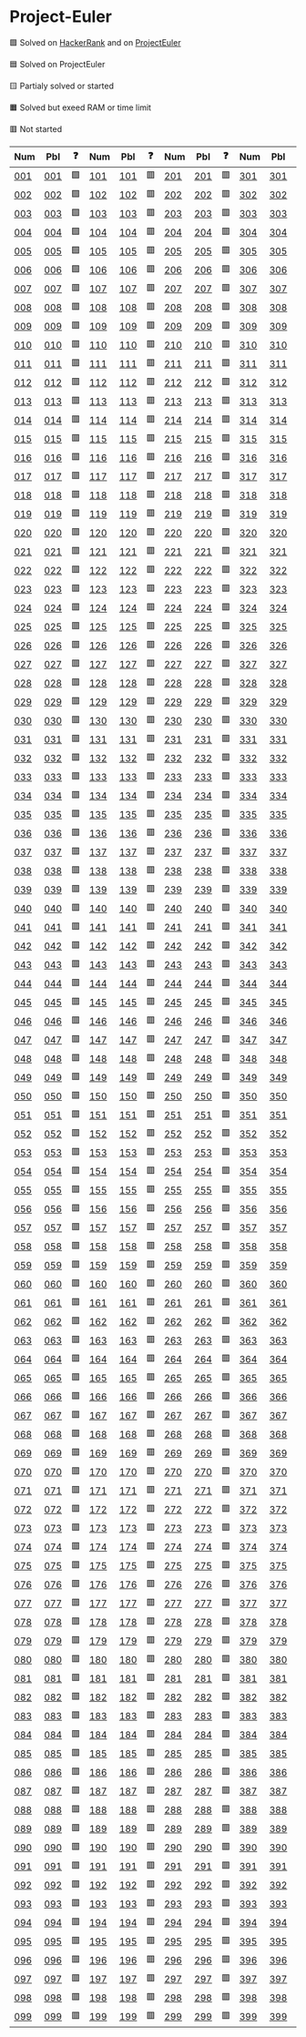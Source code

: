 # Project-Euler

🟩 Solved on [HackerRank](https://www.hackerrank.com/contests/projecteuler) and on [ProjectEuler](https://projecteuler.net)

🟦 Solved on ProjectEuler

🟨 Partialy solved or started

🟧 Solved but exeed RAM or time limit

🟥 Not started


| Num | Pbl | ❓ | Num | Pbl | ❓ | Num | Pbl | ❓ | Num | Pbl | ❓ |
| --- | --- | --- | --- | --- | --- | --- | --- | --- | --- | --- | --- |
| [001](python/001.py) | [001] | 🟩 | [101](python/101.py) | [101] | 🟥 | [201](python/201.py) | [201] | 🟥 | [301](python/301.py) | [301] | 🟥 |
| [002](python/002.py) | [002] | 🟩 | [102](python/102.py) | [102] | 🟥 | [202](python/202.py) | [202] | 🟥 | [302](python/302.py) | [302] | 🟥 |
| [003](python/003.py) | [003] | 🟩 | [103](python/103.py) | [103] | 🟥 | [203](python/203.py) | [203] | 🟥 | [303](python/303.py) | [303] | 🟥 |
| [004](python/004.py) | [004] | 🟩 | [104](python/104.py) | [104] | 🟥 | [204](python/204.py) | [204] | 🟥 | [304](python/304.py) | [304] | 🟥 |
| [005](python/005.py) | [005] | 🟩 | [105](python/105.py) | [105] | 🟥 | [205](python/205.py) | [205] | 🟥 | [305](python/305.py) | [305] | 🟥 |
| [006](python/006.py) | [006] | 🟩 | [106](python/106.py) | [106] | 🟥 | [206](python/206.py) | [206] | 🟥 | [306](python/306.py) | [306] | 🟥 |
| [007](python/007.py) | [007] | 🟥 | [107](python/107.py) | [107] | 🟥 | [207](python/207.py) | [207] | 🟥 | [307](python/307.py) | [307] | 🟥 |
| [008](python/008.py) | [008] | 🟥 | [108](python/108.py) | [108] | 🟥 | [208](python/208.py) | [208] | 🟥 | [308](python/308.py) | [308] | 🟥 |
| [009](python/009.py) | [009] | 🟥 | [109](python/109.py) | [109] | 🟥 | [209](python/209.py) | [209] | 🟥 | [309](python/309.py) | [309] | 🟥 |
| [010](python/010.py) | [010] | 🟥 | [110](python/110.py) | [110] | 🟥 | [210](python/210.py) | [210] | 🟥 | [310](python/310.py) | [310] | 🟥 |
| [011](python/011.py) | [011] | 🟥 | [111](python/111.py) | [111] | 🟥 | [211](python/211.py) | [211] | 🟥 | [311](python/311.py) | [311] | 🟥 |
| [012](python/012.py) | [012] | 🟥 | [112](python/112.py) | [112] | 🟥 | [212](python/212.py) | [212] | 🟥 | [312](python/312.py) | [312] | 🟥 |
| [013](python/013.py) | [013] | 🟥 | [113](python/113.py) | [113] | 🟥 | [213](python/213.py) | [213] | 🟥 | [313](python/313.py) | [313] | 🟥 |
| [014](python/014.py) | [014] | 🟥 | [114](python/114.py) | [114] | 🟥 | [214](python/214.py) | [214] | 🟥 | [314](python/314.py) | [314] | 🟥 |
| [015](python/015.py) | [015] | 🟥 | [115](python/115.py) | [115] | 🟥 | [215](python/215.py) | [215] | 🟥 | [315](python/315.py) | [315] | 🟥 |
| [016](python/016.py) | [016] | 🟥 | [116](python/116.py) | [116] | 🟥 | [216](python/216.py) | [216] | 🟥 | [316](python/316.py) | [316] | 🟥 |
| [017](python/017.py) | [017] | 🟥 | [117](python/117.py) | [117] | 🟥 | [217](python/217.py) | [217] | 🟥 | [317](python/317.py) | [317] | 🟥 |
| [018](python/018.py) | [018] | 🟥 | [118](python/118.py) | [118] | 🟥 | [218](python/218.py) | [218] | 🟥 | [318](python/318.py) | [318] | 🟥 |
| [019](python/019.py) | [019] | 🟥 | [119](python/119.py) | [119] | 🟥 | [219](python/219.py) | [219] | 🟥 | [319](python/319.py) | [319] | 🟥 |
| [020](python/020.py) | [020] | 🟥 | [120](python/120.py) | [120] | 🟥 | [220](python/220.py) | [220] | 🟥 | [320](python/320.py) | [320] | 🟥 |
| [021](python/021.py) | [021] | 🟥 | [121](python/121.py) | [121] | 🟥 | [221](python/221.py) | [221] | 🟥 | [321](python/321.py) | [321] | 🟥 |
| [022](python/022.py) | [022] | 🟥 | [122](python/122.py) | [122] | 🟥 | [222](python/222.py) | [222] | 🟥 | [322](python/322.py) | [322] | 🟥 |
| [023](python/023.py) | [023] | 🟥 | [123](python/123.py) | [123] | 🟥 | [223](python/223.py) | [223] | 🟥 | [323](python/323.py) | [323] | 🟥 |
| [024](python/024.py) | [024] | 🟥 | [124](python/124.py) | [124] | 🟥 | [224](python/224.py) | [224] | 🟥 | [324](python/324.py) | [324] | 🟥 |
| [025](python/025.py) | [025] | 🟥 | [125](python/125.py) | [125] | 🟥 | [225](python/225.py) | [225] | 🟥 | [325](python/325.py) | [325] | 🟥 |
| [026](python/026.py) | [026] | 🟥 | [126](python/126.py) | [126] | 🟥 | [226](python/226.py) | [226] | 🟥 | [326](python/326.py) | [326] | 🟥 |
| [027](python/027.py) | [027] | 🟥 | [127](python/127.py) | [127] | 🟥 | [227](python/227.py) | [227] | 🟥 | [327](python/327.py) | [327] | 🟥 |
| [028](python/028.py) | [028] | 🟥 | [128](python/128.py) | [128] | 🟥 | [228](python/228.py) | [228] | 🟥 | [328](python/328.py) | [328] | 🟥 |
| [029](python/029.py) | [029] | 🟥 | [129](python/129.py) | [129] | 🟥 | [229](python/229.py) | [229] | 🟥 | [329](python/329.py) | [329] | 🟥 |
| [030](python/030.py) | [030] | 🟥 | [130](python/130.py) | [130] | 🟥 | [230](python/230.py) | [230] | 🟥 | [330](python/330.py) | [330] | 🟥 |
| [031](python/031.py) | [031] | 🟥 | [131](python/131.py) | [131] | 🟥 | [231](python/231.py) | [231] | 🟥 | [331](python/331.py) | [331] | 🟥 |
| [032](python/032.py) | [032] | 🟥 | [132](python/132.py) | [132] | 🟥 | [232](python/232.py) | [232] | 🟥 | [332](python/332.py) | [332] | 🟥 |
| [033](python/033.py) | [033] | 🟥 | [133](python/133.py) | [133] | 🟥 | [233](python/233.py) | [233] | 🟥 | [333](python/333.py) | [333] | 🟥 |
| [034](python/034.py) | [034] | 🟥 | [134](python/134.py) | [134] | 🟥 | [234](python/234.py) | [234] | 🟥 | [334](python/334.py) | [334] | 🟥 |
| [035](python/035.py) | [035] | 🟥 | [135](python/135.py) | [135] | 🟥 | [235](python/235.py) | [235] | 🟥 | [335](python/335.py) | [335] | 🟥 |
| [036](python/036.py) | [036] | 🟥 | [136](python/136.py) | [136] | 🟥 | [236](python/236.py) | [236] | 🟥 | [336](python/336.py) | [336] | 🟥 |
| [037](python/037.py) | [037] | 🟥 | [137](python/137.py) | [137] | 🟥 | [237](python/237.py) | [237] | 🟥 | [337](python/337.py) | [337] | 🟥 |
| [038](python/038.py) | [038] | 🟥 | [138](python/138.py) | [138] | 🟥 | [238](python/238.py) | [238] | 🟥 | [338](python/338.py) | [338] | 🟥 |
| [039](python/039.py) | [039] | 🟥 | [139](python/139.py) | [139] | 🟥 | [239](python/239.py) | [239] | 🟥 | [339](python/339.py) | [339] | 🟥 |
| [040](python/040.py) | [040] | 🟥 | [140](python/140.py) | [140] | 🟥 | [240](python/240.py) | [240] | 🟥 | [340](python/340.py) | [340] | 🟥 |
| [041](python/041.py) | [041] | 🟥 | [141](python/141.py) | [141] | 🟥 | [241](python/241.py) | [241] | 🟥 | [341](python/341.py) | [341] | 🟥 |
| [042](python/042.py) | [042] | 🟥 | [142](python/142.py) | [142] | 🟥 | [242](python/242.py) | [242] | 🟥 | [342](python/342.py) | [342] | 🟥 |
| [043](python/043.py) | [043] | 🟥 | [143](python/143.py) | [143] | 🟥 | [243](python/243.py) | [243] | 🟥 | [343](python/343.py) | [343] | 🟥 |
| [044](python/044.py) | [044] | 🟥 | [144](python/144.py) | [144] | 🟥 | [244](python/244.py) | [244] | 🟥 | [344](python/344.py) | [344] | 🟥 |
| [045](python/045.py) | [045] | 🟥 | [145](python/145.py) | [145] | 🟥 | [245](python/245.py) | [245] | 🟥 | [345](python/345.py) | [345] | 🟥 |
| [046](python/046.py) | [046] | 🟥 | [146](python/146.py) | [146] | 🟥 | [246](python/246.py) | [246] | 🟥 | [346](python/346.py) | [346] | 🟥 |
| [047](python/047.py) | [047] | 🟥 | [147](python/147.py) | [147] | 🟥 | [247](python/247.py) | [247] | 🟥 | [347](python/347.py) | [347] | 🟥 |
| [048](python/048.py) | [048] | 🟥 | [148](python/148.py) | [148] | 🟥 | [248](python/248.py) | [248] | 🟥 | [348](python/348.py) | [348] | 🟥 |
| [049](python/049.py) | [049] | 🟥 | [149](python/149.py) | [149] | 🟥 | [249](python/249.py) | [249] | 🟥 | [349](python/349.py) | [349] | 🟥 |
| [050](python/050.py) | [050] | 🟥 | [150](python/150.py) | [150] | 🟥 | [250](python/250.py) | [250] | 🟥 | [350](python/350.py) | [350] | 🟥 |
| [051](python/051.py) | [051] | 🟥 | [151](python/151.py) | [151] | 🟥 | [251](python/251.py) | [251] | 🟥 | [351](python/351.py) | [351] | 🟥 |
| [052](python/052.py) | [052] | 🟥 | [152](python/152.py) | [152] | 🟥 | [252](python/252.py) | [252] | 🟥 | [352](python/352.py) | [352] | 🟥 |
| [053](python/053.py) | [053] | 🟥 | [153](python/153.py) | [153] | 🟥 | [253](python/253.py) | [253] | 🟥 | [353](python/353.py) | [353] | 🟥 |
| [054](python/054.py) | [054] | 🟥 | [154](python/154.py) | [154] | 🟥 | [254](python/254.py) | [254] | 🟥 | [354](python/354.py) | [354] | 🟥 |
| [055](python/055.py) | [055] | 🟥 | [155](python/155.py) | [155] | 🟥 | [255](python/255.py) | [255] | 🟥 | [355](python/355.py) | [355] | 🟥 |
| [056](python/056.py) | [056] | 🟥 | [156](python/156.py) | [156] | 🟥 | [256](python/256.py) | [256] | 🟥 | [356](python/356.py) | [356] | 🟥 |
| [057](python/057.py) | [057] | 🟥 | [157](python/157.py) | [157] | 🟥 | [257](python/257.py) | [257] | 🟥 | [357](python/357.py) | [357] | 🟥 |
| [058](python/058.py) | [058] | 🟥 | [158](python/158.py) | [158] | 🟥 | [258](python/258.py) | [258] | 🟥 | [358](python/358.py) | [358] | 🟥 |
| [059](python/059.py) | [059] | 🟥 | [159](python/159.py) | [159] | 🟥 | [259](python/259.py) | [259] | 🟥 | [359](python/359.py) | [359] | 🟥 |
| [060](python/060.py) | [060] | 🟥 | [160](python/160.py) | [160] | 🟥 | [260](python/260.py) | [260] | 🟥 | [360](python/360.py) | [360] | 🟥 |
| [061](python/061.py) | [061] | 🟥 | [161](python/161.py) | [161] | 🟥 | [261](python/261.py) | [261] | 🟥 | [361](python/361.py) | [361] | 🟥 |
| [062](python/062.py) | [062] | 🟥 | [162](python/162.py) | [162] | 🟥 | [262](python/262.py) | [262] | 🟥 | [362](python/362.py) | [362] | 🟥 |
| [063](python/063.py) | [063] | 🟥 | [163](python/163.py) | [163] | 🟥 | [263](python/263.py) | [263] | 🟥 | [363](python/363.py) | [363] | 🟥 |
| [064](python/064.py) | [064] | 🟥 | [164](python/164.py) | [164] | 🟥 | [264](python/264.py) | [264] | 🟥 | [364](python/364.py) | [364] | 🟥 |
| [065](python/065.py) | [065] | 🟥 | [165](python/165.py) | [165] | 🟥 | [265](python/265.py) | [265] | 🟥 | [365](python/365.py) | [365] | 🟥 |
| [066](python/066.py) | [066] | 🟥 | [166](python/166.py) | [166] | 🟥 | [266](python/266.py) | [266] | 🟥 | [366](python/366.py) | [366] | 🟥 |
| [067](python/067.py) | [067] | 🟥 | [167](python/167.py) | [167] | 🟥 | [267](python/267.py) | [267] | 🟥 | [367](python/367.py) | [367] | 🟥 |
| [068](python/068.py) | [068] | 🟥 | [168](python/168.py) | [168] | 🟥 | [268](python/268.py) | [268] | 🟥 | [368](python/368.py) | [368] | 🟥 |
| [069](python/069.py) | [069] | 🟥 | [169](python/169.py) | [169] | 🟥 | [269](python/269.py) | [269] | 🟥 | [369](python/369.py) | [369] | 🟥 |
| [070](python/070.py) | [070] | 🟥 | [170](python/170.py) | [170] | 🟥 | [270](python/270.py) | [270] | 🟥 | [370](python/370.py) | [370] | 🟥 |
| [071](python/071.py) | [071] | 🟥 | [171](python/171.py) | [171] | 🟥 | [271](python/271.py) | [271] | 🟥 | [371](python/371.py) | [371] | 🟥 |
| [072](python/072.py) | [072] | 🟥 | [172](python/172.py) | [172] | 🟥 | [272](python/272.py) | [272] | 🟥 | [372](python/372.py) | [372] | 🟥 |
| [073](python/073.py) | [073] | 🟥 | [173](python/173.py) | [173] | 🟥 | [273](python/273.py) | [273] | 🟥 | [373](python/373.py) | [373] | 🟥 |
| [074](python/074.py) | [074] | 🟥 | [174](python/174.py) | [174] | 🟥 | [274](python/274.py) | [274] | 🟥 | [374](python/374.py) | [374] | 🟥 |
| [075](python/075.py) | [075] | 🟥 | [175](python/175.py) | [175] | 🟥 | [275](python/275.py) | [275] | 🟥 | [375](python/375.py) | [375] | 🟥 |
| [076](python/076.py) | [076] | 🟥 | [176](python/176.py) | [176] | 🟥 | [276](python/276.py) | [276] | 🟥 | [376](python/376.py) | [376] | 🟥 |
| [077](python/077.py) | [077] | 🟥 | [177](python/177.py) | [177] | 🟥 | [277](python/277.py) | [277] | 🟥 | [377](python/377.py) | [377] | 🟥 |
| [078](python/078.py) | [078] | 🟥 | [178](python/178.py) | [178] | 🟥 | [278](python/278.py) | [278] | 🟥 | [378](python/378.py) | [378] | 🟥 |
| [079](python/079.py) | [079] | 🟥 | [179](python/179.py) | [179] | 🟥 | [279](python/279.py) | [279] | 🟥 | [379](python/379.py) | [379] | 🟥 |
| [080](python/080.py) | [080] | 🟥 | [180](python/180.py) | [180] | 🟥 | [280](python/280.py) | [280] | 🟥 | [380](python/380.py) | [380] | 🟥 |
| [081](python/081.py) | [081] | 🟥 | [181](python/181.py) | [181] | 🟥 | [281](python/281.py) | [281] | 🟥 | [381](python/381.py) | [381] | 🟥 |
| [082](python/082.py) | [082] | 🟥 | [182](python/182.py) | [182] | 🟥 | [282](python/282.py) | [282] | 🟥 | [382](python/382.py) | [382] | 🟥 |
| [083](python/083.py) | [083] | 🟥 | [183](python/183.py) | [183] | 🟥 | [283](python/283.py) | [283] | 🟥 | [383](python/383.py) | [383] | 🟥 |
| [084](python/084.py) | [084] | 🟥 | [184](python/184.py) | [184] | 🟥 | [284](python/284.py) | [284] | 🟥 | [384](python/384.py) | [384] | 🟥 |
| [085](python/085.py) | [085] | 🟥 | [185](python/185.py) | [185] | 🟥 | [285](python/285.py) | [285] | 🟥 | [385](python/385.py) | [385] | 🟥 |
| [086](python/086.py) | [086] | 🟥 | [186](python/186.py) | [186] | 🟥 | [286](python/286.py) | [286] | 🟥 | [386](python/386.py) | [386] | 🟥 |
| [087](python/087.py) | [087] | 🟥 | [187](python/187.py) | [187] | 🟥 | [287](python/287.py) | [287] | 🟥 | [387](python/387.py) | [387] | 🟥 |
| [088](python/088.py) | [088] | 🟥 | [188](python/188.py) | [188] | 🟥 | [288](python/288.py) | [288] | 🟥 | [388](python/388.py) | [388] | 🟥 |
| [089](python/089.py) | [089] | 🟥 | [189](python/189.py) | [189] | 🟥 | [289](python/289.py) | [289] | 🟥 | [389](python/389.py) | [389] | 🟥 |
| [090](python/090.py) | [090] | 🟥 | [190](python/190.py) | [190] | 🟥 | [290](python/290.py) | [290] | 🟥 | [390](python/390.py) | [390] | 🟥 |
| [091](python/091.py) | [091] | 🟥 | [191](python/191.py) | [191] | 🟥 | [291](python/291.py) | [291] | 🟥 | [391](python/391.py) | [391] | 🟥 |
| [092](python/092.py) | [092] | 🟥 | [192](python/192.py) | [192] | 🟥 | [292](python/292.py) | [292] | 🟥 | [392](python/392.py) | [392] | 🟥 |
| [093](python/093.py) | [093] | 🟥 | [193](python/193.py) | [193] | 🟥 | [293](python/293.py) | [293] | 🟥 | [393](python/393.py) | [393] | 🟥 |
| [094](python/094.py) | [094] | 🟥 | [194](python/194.py) | [194] | 🟥 | [294](python/294.py) | [294] | 🟥 | [394](python/394.py) | [394] | 🟥 |
| [095](python/095.py) | [095] | 🟥 | [195](python/195.py) | [195] | 🟥 | [295](python/295.py) | [295] | 🟥 | [395](python/395.py) | [395] | 🟥 |
| [096](python/096.py) | [096] | 🟥 | [196](python/196.py) | [196] | 🟥 | [296](python/296.py) | [296] | 🟥 | [396](python/396.py) | [396] | 🟥 |
| [097](python/097.py) | [097] | 🟥 | [197](python/197.py) | [197] | 🟥 | [297](python/297.py) | [297] | 🟥 | [397](python/397.py) | [397] | 🟥 |
| [098](python/098.py) | [098] | 🟥 | [198](python/198.py) | [198] | 🟥 | [298](python/298.py) | [298] | 🟥 | [398](python/398.py) | [398] | 🟥 |
| [099](python/099.py) | [099] | 🟥 | [199](python/199.py) | [199] | 🟥 | [299](python/299.py) | [299] | 🟥 | [399](python/399.py) | [399] | 🟥 |

[001]:https://www.hackerrank.com/contests/projecteuler/challenges/euler001
[002]:https://www.hackerrank.com/contests/projecteuler/challenges/euler002
[003]:https://www.hackerrank.com/contests/projecteuler/challenges/euler003
[004]:https://www.hackerrank.com/contests/projecteuler/challenges/euler004
[005]:https://www.hackerrank.com/contests/projecteuler/challenges/euler005
[006]:https://www.hackerrank.com/contests/projecteuler/challenges/euler006
[007]:https://www.hackerrank.com/contests/projecteuler/challenges/euler007
[008]:https://www.hackerrank.com/contests/projecteuler/challenges/euler008
[009]:https://www.hackerrank.com/contests/projecteuler/challenges/euler009
[010]:https://www.hackerrank.com/contests/projecteuler/challenges/euler010
[011]:https://www.hackerrank.com/contests/projecteuler/challenges/euler011
[012]:https://www.hackerrank.com/contests/projecteuler/challenges/euler012
[013]:https://www.hackerrank.com/contests/projecteuler/challenges/euler013
[014]:https://www.hackerrank.com/contests/projecteuler/challenges/euler014
[015]:https://www.hackerrank.com/contests/projecteuler/challenges/euler015
[016]:https://www.hackerrank.com/contests/projecteuler/challenges/euler016
[017]:https://www.hackerrank.com/contests/projecteuler/challenges/euler017
[018]:https://www.hackerrank.com/contests/projecteuler/challenges/euler018
[019]:https://www.hackerrank.com/contests/projecteuler/challenges/euler019
[020]:https://www.hackerrank.com/contests/projecteuler/challenges/euler020
[021]:https://www.hackerrank.com/contests/projecteuler/challenges/euler021
[022]:https://www.hackerrank.com/contests/projecteuler/challenges/euler022
[023]:https://www.hackerrank.com/contests/projecteuler/challenges/euler023
[024]:https://www.hackerrank.com/contests/projecteuler/challenges/euler024
[025]:https://www.hackerrank.com/contests/projecteuler/challenges/euler025
[026]:https://www.hackerrank.com/contests/projecteuler/challenges/euler026
[027]:https://www.hackerrank.com/contests/projecteuler/challenges/euler027
[028]:https://www.hackerrank.com/contests/projecteuler/challenges/euler028
[029]:https://www.hackerrank.com/contests/projecteuler/challenges/euler029
[030]:https://www.hackerrank.com/contests/projecteuler/challenges/euler030
[031]:https://www.hackerrank.com/contests/projecteuler/challenges/euler031
[032]:https://www.hackerrank.com/contests/projecteuler/challenges/euler032
[033]:https://www.hackerrank.com/contests/projecteuler/challenges/euler033
[034]:https://www.hackerrank.com/contests/projecteuler/challenges/euler034
[035]:https://www.hackerrank.com/contests/projecteuler/challenges/euler035
[036]:https://www.hackerrank.com/contests/projecteuler/challenges/euler036
[037]:https://www.hackerrank.com/contests/projecteuler/challenges/euler037
[038]:https://www.hackerrank.com/contests/projecteuler/challenges/euler038
[039]:https://www.hackerrank.com/contests/projecteuler/challenges/euler039
[040]:https://www.hackerrank.com/contests/projecteuler/challenges/euler040
[041]:https://www.hackerrank.com/contests/projecteuler/challenges/euler041
[042]:https://www.hackerrank.com/contests/projecteuler/challenges/euler042
[043]:https://www.hackerrank.com/contests/projecteuler/challenges/euler043
[044]:https://www.hackerrank.com/contests/projecteuler/challenges/euler044
[045]:https://www.hackerrank.com/contests/projecteuler/challenges/euler045
[046]:https://www.hackerrank.com/contests/projecteuler/challenges/euler046
[047]:https://www.hackerrank.com/contests/projecteuler/challenges/euler047
[048]:https://www.hackerrank.com/contests/projecteuler/challenges/euler048
[049]:https://www.hackerrank.com/contests/projecteuler/challenges/euler049
[050]:https://www.hackerrank.com/contests/projecteuler/challenges/euler050
[051]:https://www.hackerrank.com/contests/projecteuler/challenges/euler051
[052]:https://www.hackerrank.com/contests/projecteuler/challenges/euler052
[053]:https://www.hackerrank.com/contests/projecteuler/challenges/euler053
[054]:https://www.hackerrank.com/contests/projecteuler/challenges/euler054
[055]:https://www.hackerrank.com/contests/projecteuler/challenges/euler055
[056]:https://www.hackerrank.com/contests/projecteuler/challenges/euler056
[057]:https://www.hackerrank.com/contests/projecteuler/challenges/euler057
[058]:https://www.hackerrank.com/contests/projecteuler/challenges/euler058
[059]:https://www.hackerrank.com/contests/projecteuler/challenges/euler059
[060]:https://www.hackerrank.com/contests/projecteuler/challenges/euler060
[061]:https://www.hackerrank.com/contests/projecteuler/challenges/euler061
[062]:https://www.hackerrank.com/contests/projecteuler/challenges/euler062
[063]:https://www.hackerrank.com/contests/projecteuler/challenges/euler063
[064]:https://www.hackerrank.com/contests/projecteuler/challenges/euler064
[065]:https://www.hackerrank.com/contests/projecteuler/challenges/euler065
[066]:https://www.hackerrank.com/contests/projecteuler/challenges/euler066
[067]:https://www.hackerrank.com/contests/projecteuler/challenges/euler067
[068]:https://www.hackerrank.com/contests/projecteuler/challenges/euler068
[069]:https://www.hackerrank.com/contests/projecteuler/challenges/euler069
[070]:https://www.hackerrank.com/contests/projecteuler/challenges/euler070
[071]:https://www.hackerrank.com/contests/projecteuler/challenges/euler071
[072]:https://www.hackerrank.com/contests/projecteuler/challenges/euler072
[073]:https://www.hackerrank.com/contests/projecteuler/challenges/euler073
[074]:https://www.hackerrank.com/contests/projecteuler/challenges/euler074
[075]:https://www.hackerrank.com/contests/projecteuler/challenges/euler075
[076]:https://www.hackerrank.com/contests/projecteuler/challenges/euler076
[077]:https://www.hackerrank.com/contests/projecteuler/challenges/euler077
[078]:https://www.hackerrank.com/contests/projecteuler/challenges/euler078
[079]:https://www.hackerrank.com/contests/projecteuler/challenges/euler079
[080]:https://www.hackerrank.com/contests/projecteuler/challenges/euler080
[081]:https://www.hackerrank.com/contests/projecteuler/challenges/euler081
[082]:https://www.hackerrank.com/contests/projecteuler/challenges/euler082
[083]:https://www.hackerrank.com/contests/projecteuler/challenges/euler083
[084]:https://www.hackerrank.com/contests/projecteuler/challenges/euler084
[085]:https://www.hackerrank.com/contests/projecteuler/challenges/euler085
[086]:https://www.hackerrank.com/contests/projecteuler/challenges/euler086
[087]:https://www.hackerrank.com/contests/projecteuler/challenges/euler087
[088]:https://www.hackerrank.com/contests/projecteuler/challenges/euler088
[089]:https://www.hackerrank.com/contests/projecteuler/challenges/euler089
[090]:https://www.hackerrank.com/contests/projecteuler/challenges/euler090
[091]:https://www.hackerrank.com/contests/projecteuler/challenges/euler091
[092]:https://www.hackerrank.com/contests/projecteuler/challenges/euler092
[093]:https://www.hackerrank.com/contests/projecteuler/challenges/euler093
[094]:https://www.hackerrank.com/contests/projecteuler/challenges/euler094
[095]:https://www.hackerrank.com/contests/projecteuler/challenges/euler095
[096]:https://www.hackerrank.com/contests/projecteuler/challenges/euler096
[097]:https://www.hackerrank.com/contests/projecteuler/challenges/euler097
[098]:https://www.hackerrank.com/contests/projecteuler/challenges/euler098
[099]:https://www.hackerrank.com/contests/projecteuler/challenges/euler099
[100]:https://www.hackerrank.com/contests/projecteuler/challenges/euler100
[101]:https://www.hackerrank.com/contests/projecteuler/challenges/euler101
[102]:https://www.hackerrank.com/contests/projecteuler/challenges/euler102
[103]:https://www.hackerrank.com/contests/projecteuler/challenges/euler103
[104]:https://www.hackerrank.com/contests/projecteuler/challenges/euler104
[105]:https://www.hackerrank.com/contests/projecteuler/challenges/euler105
[106]:https://www.hackerrank.com/contests/projecteuler/challenges/euler106
[107]:https://www.hackerrank.com/contests/projecteuler/challenges/euler107
[108]:https://www.hackerrank.com/contests/projecteuler/challenges/euler108
[109]:https://www.hackerrank.com/contests/projecteuler/challenges/euler109
[110]:https://www.hackerrank.com/contests/projecteuler/challenges/euler110
[111]:https://www.hackerrank.com/contests/projecteuler/challenges/euler111
[112]:https://www.hackerrank.com/contests/projecteuler/challenges/euler112
[113]:https://www.hackerrank.com/contests/projecteuler/challenges/euler113
[114]:https://www.hackerrank.com/contests/projecteuler/challenges/euler114
[115]:https://www.hackerrank.com/contests/projecteuler/challenges/euler115
[116]:https://www.hackerrank.com/contests/projecteuler/challenges/euler116
[117]:https://www.hackerrank.com/contests/projecteuler/challenges/euler117
[118]:https://www.hackerrank.com/contests/projecteuler/challenges/euler118
[119]:https://www.hackerrank.com/contests/projecteuler/challenges/euler119
[120]:https://www.hackerrank.com/contests/projecteuler/challenges/euler120
[121]:https://www.hackerrank.com/contests/projecteuler/challenges/euler121
[122]:https://www.hackerrank.com/contests/projecteuler/challenges/euler122
[123]:https://www.hackerrank.com/contests/projecteuler/challenges/euler123
[124]:https://www.hackerrank.com/contests/projecteuler/challenges/euler124
[125]:https://www.hackerrank.com/contests/projecteuler/challenges/euler125
[126]:https://www.hackerrank.com/contests/projecteuler/challenges/euler126
[127]:https://www.hackerrank.com/contests/projecteuler/challenges/euler127
[128]:https://www.hackerrank.com/contests/projecteuler/challenges/euler128
[129]:https://www.hackerrank.com/contests/projecteuler/challenges/euler129
[130]:https://www.hackerrank.com/contests/projecteuler/challenges/euler130
[131]:https://www.hackerrank.com/contests/projecteuler/challenges/euler131
[132]:https://www.hackerrank.com/contests/projecteuler/challenges/euler132
[133]:https://www.hackerrank.com/contests/projecteuler/challenges/euler133
[134]:https://www.hackerrank.com/contests/projecteuler/challenges/euler134
[135]:https://www.hackerrank.com/contests/projecteuler/challenges/euler135
[136]:https://www.hackerrank.com/contests/projecteuler/challenges/euler136
[137]:https://www.hackerrank.com/contests/projecteuler/challenges/euler137
[138]:https://www.hackerrank.com/contests/projecteuler/challenges/euler138
[139]:https://www.hackerrank.com/contests/projecteuler/challenges/euler139
[140]:https://www.hackerrank.com/contests/projecteuler/challenges/euler140
[141]:https://www.hackerrank.com/contests/projecteuler/challenges/euler141
[142]:https://www.hackerrank.com/contests/projecteuler/challenges/euler142
[143]:https://www.hackerrank.com/contests/projecteuler/challenges/euler143
[144]:https://www.hackerrank.com/contests/projecteuler/challenges/euler144
[145]:https://www.hackerrank.com/contests/projecteuler/challenges/euler145
[146]:https://www.hackerrank.com/contests/projecteuler/challenges/euler146
[147]:https://www.hackerrank.com/contests/projecteuler/challenges/euler147
[148]:https://www.hackerrank.com/contests/projecteuler/challenges/euler148
[149]:https://www.hackerrank.com/contests/projecteuler/challenges/euler149
[150]:https://www.hackerrank.com/contests/projecteuler/challenges/euler150
[151]:https://www.hackerrank.com/contests/projecteuler/challenges/euler151
[152]:https://www.hackerrank.com/contests/projecteuler/challenges/euler152
[153]:https://www.hackerrank.com/contests/projecteuler/challenges/euler153
[154]:https://www.hackerrank.com/contests/projecteuler/challenges/euler154
[155]:https://www.hackerrank.com/contests/projecteuler/challenges/euler155
[156]:https://www.hackerrank.com/contests/projecteuler/challenges/euler156
[157]:https://www.hackerrank.com/contests/projecteuler/challenges/euler157
[158]:https://www.hackerrank.com/contests/projecteuler/challenges/euler158
[159]:https://www.hackerrank.com/contests/projecteuler/challenges/euler159
[160]:https://www.hackerrank.com/contests/projecteuler/challenges/euler160
[161]:https://www.hackerrank.com/contests/projecteuler/challenges/euler161
[162]:https://www.hackerrank.com/contests/projecteuler/challenges/euler162
[163]:https://www.hackerrank.com/contests/projecteuler/challenges/euler163
[164]:https://www.hackerrank.com/contests/projecteuler/challenges/euler164
[165]:https://www.hackerrank.com/contests/projecteuler/challenges/euler165
[166]:https://www.hackerrank.com/contests/projecteuler/challenges/euler166
[167]:https://www.hackerrank.com/contests/projecteuler/challenges/euler167
[168]:https://www.hackerrank.com/contests/projecteuler/challenges/euler168
[169]:https://www.hackerrank.com/contests/projecteuler/challenges/euler169
[170]:https://www.hackerrank.com/contests/projecteuler/challenges/euler170
[171]:https://www.hackerrank.com/contests/projecteuler/challenges/euler171
[172]:https://www.hackerrank.com/contests/projecteuler/challenges/euler172
[173]:https://www.hackerrank.com/contests/projecteuler/challenges/euler173
[174]:https://www.hackerrank.com/contests/projecteuler/challenges/euler174
[175]:https://www.hackerrank.com/contests/projecteuler/challenges/euler175
[176]:https://www.hackerrank.com/contests/projecteuler/challenges/euler176
[177]:https://www.hackerrank.com/contests/projecteuler/challenges/euler177
[178]:https://www.hackerrank.com/contests/projecteuler/challenges/euler178
[179]:https://www.hackerrank.com/contests/projecteuler/challenges/euler179
[180]:https://www.hackerrank.com/contests/projecteuler/challenges/euler180
[181]:https://www.hackerrank.com/contests/projecteuler/challenges/euler181
[182]:https://www.hackerrank.com/contests/projecteuler/challenges/euler182
[183]:https://www.hackerrank.com/contests/projecteuler/challenges/euler183
[184]:https://www.hackerrank.com/contests/projecteuler/challenges/euler184
[185]:https://www.hackerrank.com/contests/projecteuler/challenges/euler185
[186]:https://www.hackerrank.com/contests/projecteuler/challenges/euler186
[187]:https://www.hackerrank.com/contests/projecteuler/challenges/euler187
[188]:https://www.hackerrank.com/contests/projecteuler/challenges/euler188
[189]:https://www.hackerrank.com/contests/projecteuler/challenges/euler189
[190]:https://www.hackerrank.com/contests/projecteuler/challenges/euler190
[191]:https://www.hackerrank.com/contests/projecteuler/challenges/euler191
[192]:https://www.hackerrank.com/contests/projecteuler/challenges/euler192
[193]:https://www.hackerrank.com/contests/projecteuler/challenges/euler193
[194]:https://www.hackerrank.com/contests/projecteuler/challenges/euler194
[195]:https://www.hackerrank.com/contests/projecteuler/challenges/euler195
[196]:https://www.hackerrank.com/contests/projecteuler/challenges/euler196
[197]:https://www.hackerrank.com/contests/projecteuler/challenges/euler197
[198]:https://www.hackerrank.com/contests/projecteuler/challenges/euler198
[199]:https://www.hackerrank.com/contests/projecteuler/challenges/euler199
[200]:https://www.hackerrank.com/contests/projecteuler/challenges/euler200
[201]:https://www.hackerrank.com/contests/projecteuler/challenges/euler201
[202]:https://www.hackerrank.com/contests/projecteuler/challenges/euler202
[203]:https://www.hackerrank.com/contests/projecteuler/challenges/euler203
[204]:https://www.hackerrank.com/contests/projecteuler/challenges/euler204
[205]:https://www.hackerrank.com/contests/projecteuler/challenges/euler205
[206]:https://www.hackerrank.com/contests/projecteuler/challenges/euler206
[207]:https://www.hackerrank.com/contests/projecteuler/challenges/euler207
[208]:https://www.hackerrank.com/contests/projecteuler/challenges/euler208
[209]:https://www.hackerrank.com/contests/projecteuler/challenges/euler209
[210]:https://www.hackerrank.com/contests/projecteuler/challenges/euler210
[211]:https://www.hackerrank.com/contests/projecteuler/challenges/euler211
[212]:https://www.hackerrank.com/contests/projecteuler/challenges/euler212
[213]:https://www.hackerrank.com/contests/projecteuler/challenges/euler213
[214]:https://www.hackerrank.com/contests/projecteuler/challenges/euler214
[215]:https://www.hackerrank.com/contests/projecteuler/challenges/euler215
[216]:https://www.hackerrank.com/contests/projecteuler/challenges/euler216
[217]:https://www.hackerrank.com/contests/projecteuler/challenges/euler217
[218]:https://www.hackerrank.com/contests/projecteuler/challenges/euler218
[219]:https://www.hackerrank.com/contests/projecteuler/challenges/euler219
[220]:https://www.hackerrank.com/contests/projecteuler/challenges/euler220
[221]:https://www.hackerrank.com/contests/projecteuler/challenges/euler221
[222]:https://www.hackerrank.com/contests/projecteuler/challenges/euler222
[223]:https://www.hackerrank.com/contests/projecteuler/challenges/euler223
[224]:https://www.hackerrank.com/contests/projecteuler/challenges/euler224
[225]:https://www.hackerrank.com/contests/projecteuler/challenges/euler225
[226]:https://www.hackerrank.com/contests/projecteuler/challenges/euler226
[227]:https://www.hackerrank.com/contests/projecteuler/challenges/euler227
[228]:https://www.hackerrank.com/contests/projecteuler/challenges/euler228
[229]:https://www.hackerrank.com/contests/projecteuler/challenges/euler229
[230]:https://www.hackerrank.com/contests/projecteuler/challenges/euler230
[231]:https://www.hackerrank.com/contests/projecteuler/challenges/euler231
[232]:https://www.hackerrank.com/contests/projecteuler/challenges/euler232
[233]:https://www.hackerrank.com/contests/projecteuler/challenges/euler233
[234]:https://www.hackerrank.com/contests/projecteuler/challenges/euler234
[235]:https://www.hackerrank.com/contests/projecteuler/challenges/euler235
[236]:https://www.hackerrank.com/contests/projecteuler/challenges/euler236
[237]:https://www.hackerrank.com/contests/projecteuler/challenges/euler237
[238]:https://www.hackerrank.com/contests/projecteuler/challenges/euler238
[239]:https://www.hackerrank.com/contests/projecteuler/challenges/euler239
[240]:https://www.hackerrank.com/contests/projecteuler/challenges/euler240
[241]:https://www.hackerrank.com/contests/projecteuler/challenges/euler241
[242]:https://www.hackerrank.com/contests/projecteuler/challenges/euler242
[243]:https://www.hackerrank.com/contests/projecteuler/challenges/euler243
[244]:https://www.hackerrank.com/contests/projecteuler/challenges/euler244
[245]:https://www.hackerrank.com/contests/projecteuler/challenges/euler245
[246]:https://www.hackerrank.com/contests/projecteuler/challenges/euler246
[247]:https://www.hackerrank.com/contests/projecteuler/challenges/euler247
[248]:https://www.hackerrank.com/contests/projecteuler/challenges/euler248
[249]:https://www.hackerrank.com/contests/projecteuler/challenges/euler249
[250]:https://www.hackerrank.com/contests/projecteuler/challenges/euler250
[251]:https://www.hackerrank.com/contests/projecteuler/challenges/euler251
[252]:https://www.hackerrank.com/contests/projecteuler/challenges/euler252
[253]:https://www.hackerrank.com/contests/projecteuler/challenges/euler253
[254]:https://www.hackerrank.com/contests/projecteuler/challenges/euler254
[255]:https://www.hackerrank.com/contests/projecteuler/challenges/euler255
[256]:https://www.hackerrank.com/contests/projecteuler/challenges/euler256
[257]:https://www.hackerrank.com/contests/projecteuler/challenges/euler257
[258]:https://www.hackerrank.com/contests/projecteuler/challenges/euler258
[259]:https://www.hackerrank.com/contests/projecteuler/challenges/euler259
[260]:https://www.hackerrank.com/contests/projecteuler/challenges/euler260
[261]:https://www.hackerrank.com/contests/projecteuler/challenges/euler261
[262]:https://www.hackerrank.com/contests/projecteuler/challenges/euler262
[263]:https://www.hackerrank.com/contests/projecteuler/challenges/euler263
[264]:https://www.hackerrank.com/contests/projecteuler/challenges/euler264
[265]:https://www.hackerrank.com/contests/projecteuler/challenges/euler265
[266]:https://www.hackerrank.com/contests/projecteuler/challenges/euler266
[267]:https://www.hackerrank.com/contests/projecteuler/challenges/euler267
[268]:https://www.hackerrank.com/contests/projecteuler/challenges/euler268
[269]:https://www.hackerrank.com/contests/projecteuler/challenges/euler269
[270]:https://www.hackerrank.com/contests/projecteuler/challenges/euler270
[271]:https://www.hackerrank.com/contests/projecteuler/challenges/euler271
[272]:https://www.hackerrank.com/contests/projecteuler/challenges/euler272
[273]:https://www.hackerrank.com/contests/projecteuler/challenges/euler273
[274]:https://www.hackerrank.com/contests/projecteuler/challenges/euler274
[275]:https://www.hackerrank.com/contests/projecteuler/challenges/euler275
[276]:https://www.hackerrank.com/contests/projecteuler/challenges/euler276
[277]:https://www.hackerrank.com/contests/projecteuler/challenges/euler277
[278]:https://www.hackerrank.com/contests/projecteuler/challenges/euler278
[279]:https://www.hackerrank.com/contests/projecteuler/challenges/euler279
[280]:https://www.hackerrank.com/contests/projecteuler/challenges/euler280
[281]:https://www.hackerrank.com/contests/projecteuler/challenges/euler281
[282]:https://www.hackerrank.com/contests/projecteuler/challenges/euler282
[283]:https://www.hackerrank.com/contests/projecteuler/challenges/euler283
[284]:https://www.hackerrank.com/contests/projecteuler/challenges/euler284
[285]:https://www.hackerrank.com/contests/projecteuler/challenges/euler285
[286]:https://www.hackerrank.com/contests/projecteuler/challenges/euler286
[287]:https://www.hackerrank.com/contests/projecteuler/challenges/euler287
[288]:https://www.hackerrank.com/contests/projecteuler/challenges/euler288
[289]:https://www.hackerrank.com/contests/projecteuler/challenges/euler289
[290]:https://www.hackerrank.com/contests/projecteuler/challenges/euler290
[291]:https://www.hackerrank.com/contests/projecteuler/challenges/euler291
[292]:https://www.hackerrank.com/contests/projecteuler/challenges/euler292
[293]:https://www.hackerrank.com/contests/projecteuler/challenges/euler293
[294]:https://www.hackerrank.com/contests/projecteuler/challenges/euler294
[295]:https://www.hackerrank.com/contests/projecteuler/challenges/euler295
[296]:https://www.hackerrank.com/contests/projecteuler/challenges/euler296
[297]:https://www.hackerrank.com/contests/projecteuler/challenges/euler297
[298]:https://www.hackerrank.com/contests/projecteuler/challenges/euler298
[299]:https://www.hackerrank.com/contests/projecteuler/challenges/euler299
[300]:https://www.hackerrank.com/contests/projecteuler/challenges/euler300
[301]:https://www.hackerrank.com/contests/projecteuler/challenges/euler301
[302]:https://www.hackerrank.com/contests/projecteuler/challenges/euler302
[303]:https://www.hackerrank.com/contests/projecteuler/challenges/euler303
[304]:https://www.hackerrank.com/contests/projecteuler/challenges/euler304
[305]:https://www.hackerrank.com/contests/projecteuler/challenges/euler305
[306]:https://www.hackerrank.com/contests/projecteuler/challenges/euler306
[307]:https://www.hackerrank.com/contests/projecteuler/challenges/euler307
[308]:https://www.hackerrank.com/contests/projecteuler/challenges/euler308
[309]:https://www.hackerrank.com/contests/projecteuler/challenges/euler309
[310]:https://www.hackerrank.com/contests/projecteuler/challenges/euler310
[311]:https://www.hackerrank.com/contests/projecteuler/challenges/euler311
[312]:https://www.hackerrank.com/contests/projecteuler/challenges/euler312
[313]:https://www.hackerrank.com/contests/projecteuler/challenges/euler313
[314]:https://www.hackerrank.com/contests/projecteuler/challenges/euler314
[315]:https://www.hackerrank.com/contests/projecteuler/challenges/euler315
[316]:https://www.hackerrank.com/contests/projecteuler/challenges/euler316
[317]:https://www.hackerrank.com/contests/projecteuler/challenges/euler317
[318]:https://www.hackerrank.com/contests/projecteuler/challenges/euler318
[319]:https://www.hackerrank.com/contests/projecteuler/challenges/euler319
[320]:https://www.hackerrank.com/contests/projecteuler/challenges/euler320
[321]:https://www.hackerrank.com/contests/projecteuler/challenges/euler321
[322]:https://www.hackerrank.com/contests/projecteuler/challenges/euler322
[323]:https://www.hackerrank.com/contests/projecteuler/challenges/euler323
[324]:https://www.hackerrank.com/contests/projecteuler/challenges/euler324
[325]:https://www.hackerrank.com/contests/projecteuler/challenges/euler325
[326]:https://www.hackerrank.com/contests/projecteuler/challenges/euler326
[327]:https://www.hackerrank.com/contests/projecteuler/challenges/euler327
[328]:https://www.hackerrank.com/contests/projecteuler/challenges/euler328
[329]:https://www.hackerrank.com/contests/projecteuler/challenges/euler329
[330]:https://www.hackerrank.com/contests/projecteuler/challenges/euler330
[331]:https://www.hackerrank.com/contests/projecteuler/challenges/euler331
[332]:https://www.hackerrank.com/contests/projecteuler/challenges/euler332
[333]:https://www.hackerrank.com/contests/projecteuler/challenges/euler333
[334]:https://www.hackerrank.com/contests/projecteuler/challenges/euler334
[335]:https://www.hackerrank.com/contests/projecteuler/challenges/euler335
[336]:https://www.hackerrank.com/contests/projecteuler/challenges/euler336
[337]:https://www.hackerrank.com/contests/projecteuler/challenges/euler337
[338]:https://www.hackerrank.com/contests/projecteuler/challenges/euler338
[339]:https://www.hackerrank.com/contests/projecteuler/challenges/euler339
[340]:https://www.hackerrank.com/contests/projecteuler/challenges/euler340
[341]:https://www.hackerrank.com/contests/projecteuler/challenges/euler341
[342]:https://www.hackerrank.com/contests/projecteuler/challenges/euler342
[343]:https://www.hackerrank.com/contests/projecteuler/challenges/euler343
[344]:https://www.hackerrank.com/contests/projecteuler/challenges/euler344
[345]:https://www.hackerrank.com/contests/projecteuler/challenges/euler345
[346]:https://www.hackerrank.com/contests/projecteuler/challenges/euler346
[347]:https://www.hackerrank.com/contests/projecteuler/challenges/euler347
[348]:https://www.hackerrank.com/contests/projecteuler/challenges/euler348
[349]:https://www.hackerrank.com/contests/projecteuler/challenges/euler349
[350]:https://www.hackerrank.com/contests/projecteuler/challenges/euler350
[351]:https://www.hackerrank.com/contests/projecteuler/challenges/euler351
[352]:https://www.hackerrank.com/contests/projecteuler/challenges/euler352
[353]:https://www.hackerrank.com/contests/projecteuler/challenges/euler353
[354]:https://www.hackerrank.com/contests/projecteuler/challenges/euler354
[355]:https://www.hackerrank.com/contests/projecteuler/challenges/euler355
[356]:https://www.hackerrank.com/contests/projecteuler/challenges/euler356
[357]:https://www.hackerrank.com/contests/projecteuler/challenges/euler357
[358]:https://www.hackerrank.com/contests/projecteuler/challenges/euler358
[359]:https://www.hackerrank.com/contests/projecteuler/challenges/euler359
[360]:https://www.hackerrank.com/contests/projecteuler/challenges/euler360
[361]:https://www.hackerrank.com/contests/projecteuler/challenges/euler361
[362]:https://www.hackerrank.com/contests/projecteuler/challenges/euler362
[363]:https://www.hackerrank.com/contests/projecteuler/challenges/euler363
[364]:https://www.hackerrank.com/contests/projecteuler/challenges/euler364
[365]:https://www.hackerrank.com/contests/projecteuler/challenges/euler365
[366]:https://www.hackerrank.com/contests/projecteuler/challenges/euler366
[367]:https://www.hackerrank.com/contests/projecteuler/challenges/euler367
[368]:https://www.hackerrank.com/contests/projecteuler/challenges/euler368
[369]:https://www.hackerrank.com/contests/projecteuler/challenges/euler369
[370]:https://www.hackerrank.com/contests/projecteuler/challenges/euler370
[371]:https://www.hackerrank.com/contests/projecteuler/challenges/euler371
[372]:https://www.hackerrank.com/contests/projecteuler/challenges/euler372
[373]:https://www.hackerrank.com/contests/projecteuler/challenges/euler373
[374]:https://www.hackerrank.com/contests/projecteuler/challenges/euler374
[375]:https://www.hackerrank.com/contests/projecteuler/challenges/euler375
[376]:https://www.hackerrank.com/contests/projecteuler/challenges/euler376
[377]:https://www.hackerrank.com/contests/projecteuler/challenges/euler377
[378]:https://www.hackerrank.com/contests/projecteuler/challenges/euler378
[379]:https://www.hackerrank.com/contests/projecteuler/challenges/euler379
[380]:https://www.hackerrank.com/contests/projecteuler/challenges/euler380
[381]:https://www.hackerrank.com/contests/projecteuler/challenges/euler381
[382]:https://www.hackerrank.com/contests/projecteuler/challenges/euler382
[383]:https://www.hackerrank.com/contests/projecteuler/challenges/euler383
[384]:https://www.hackerrank.com/contests/projecteuler/challenges/euler384
[385]:https://www.hackerrank.com/contests/projecteuler/challenges/euler385
[386]:https://www.hackerrank.com/contests/projecteuler/challenges/euler386
[387]:https://www.hackerrank.com/contests/projecteuler/challenges/euler387
[388]:https://www.hackerrank.com/contests/projecteuler/challenges/euler388
[389]:https://www.hackerrank.com/contests/projecteuler/challenges/euler389
[390]:https://www.hackerrank.com/contests/projecteuler/challenges/euler390
[391]:https://www.hackerrank.com/contests/projecteuler/challenges/euler391
[392]:https://www.hackerrank.com/contests/projecteuler/challenges/euler392
[393]:https://www.hackerrank.com/contests/projecteuler/challenges/euler393
[394]:https://www.hackerrank.com/contests/projecteuler/challenges/euler394
[395]:https://www.hackerrank.com/contests/projecteuler/challenges/euler395
[396]:https://www.hackerrank.com/contests/projecteuler/challenges/euler396
[397]:https://www.hackerrank.com/contests/projecteuler/challenges/euler397
[398]:https://www.hackerrank.com/contests/projecteuler/challenges/euler398
[399]:https://www.hackerrank.com/contests/projecteuler/challenges/euler399
